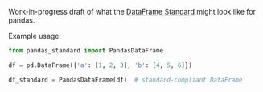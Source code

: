Work-in-progress draft of what the [DataFrame Standard](https://data-apis.org/dataframe-api/draft/index.html)
might look like for pandas.

Example usage:
```python
from pandas_standard import PandasDataFrame

df = pd.DataFrame({'a': [1, 2, 3], 'b': [4, 5, 6]})

df_standard = PandasDataFrame(df)  # standard-compliant DataFrame
```
